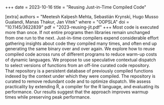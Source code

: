+++
date  = 2023-10-16
title = "Reusing Just-in-Time Compiled Code"

[extra]
authors = "Meetesh Kalpesh Mehta, Sebastián Krynski, Hugo Musso Gualandi, Manas Thakur, Jan Vitek"
where   = "OOPSLA"
doi     = "10.1145/3622839"
pdf     = "2023-reusing-jit.pdf"
+++
Most code is executed more than once. If not entire programs then libraries remain unchanged from one run
to the next. Just-in-time compilers expend considerable eﬀort gathering insights about code they compiled
many times, and often end up generating the same binary over and over again. We explore how to reuse
compiled code across runs of diﬀerent programs to reduce warm-up costs of dynamic languages. We propose
to use speculative contextual dispatch to select versions of functions from an oﬀ-line curated code repository.
That repository is a persistent database of previously compiled functions indexed by the context under which
they were compiled. The repository is curated to remove redundant code and to optimize dispatch. We assess
practicality by extending Ř, a compiler for the R language, and evaluating its performance. Our results suggest
that the approach improves warmup times while preserving peak performance.
